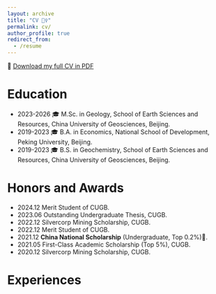 ```yaml
---
layout: archive
title: "CV 💁‍♀️"
permalink: cv/
author_profile: true
redirect_from:
  - /resume
---
```


📄 [Download my full CV in PDF](../files/CV_updated_2025_03.pdf)

# Education
- 2023-2026 🎓 M.Sc. in Geology, School of Earth Sciences and Resources, China University of Geosciences, Beijing.
- 2019-2023 🎓 B.A. in Economics, National School of Development, Peking University, Beijing.
- 2019-2023 🎓 B.S. in Geochemistry, School of Earth Sciences and Resources, China University of Geosciences, Beijing.

# Honors and Awards 
- 2024.12 Merit Student of CUGB.
- 2023.06 Outstanding Undergraduate Thesis, CUGB.
- 2022.12 Silvercorp Mining Scholarship, CUGB.
- 2022.12 Merit Student of CUGB.
- 2021.12 **China National Scholarship** (Undergraduate, Top 0.2%)🏅.
- 2021.05 First-Class Academic Scholarship (Top 5%), CUGB.
- 2020.12 Silvercorp Mining Scholarship, CUGB.


# Experiences
